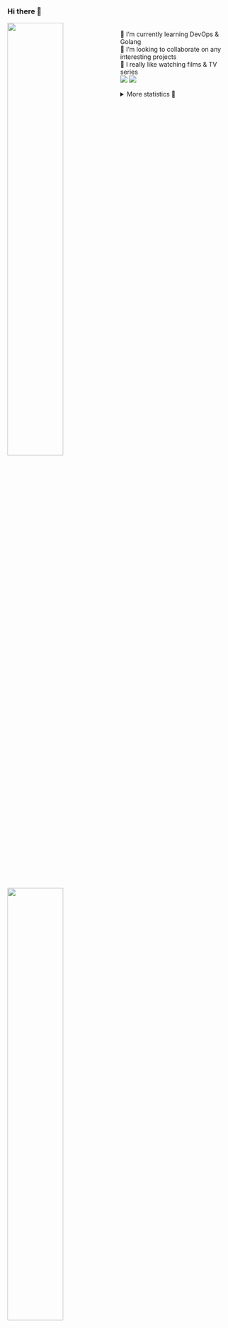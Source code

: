 ### Hi there 👋


[<img align="left" width="50%" src="https://github-readme-stats.vercel.app/api?username=rufusnufus&hide=issues&show_icons=true&count_private=true&theme=transparent&title_color=FF6F40&text_color=FBF9F8&icon_color=F48242&hide_border=true&hide_title=true#gh-dark-mode-only">](https://metrics.lecoq.io/rufusnufus#gh-dark-mode-only)
[<img align="left" width="50%" src="https://github-readme-stats.vercel.app/api?username=rufusnufus&hide=issues&show_icons=true&count_private=true&theme=transparent&title_color=FF6533&text_color=4D4644&icon_color=FF8038&hide_border=true&hide_title=true#gh-light-mode-only">](https://metrics.lecoq.io/rufusnufus#gh-light-mode-only)

<p>
  <br>
  🌱 I’m currently learning DevOps & Golang</br>
  👯 I’m looking to collaborate on any interesting projects</br>
  🎥 I really like watching films & TV series</br>
  <a href="https://linkedin.com/in/rufusnufus"><img src="https://img.shields.io/badge/linkedin-0077B5.svg?style=for-the-badge&logo=linkedin&logoColor=white"/></a>
  <a href="https://t.me/rufusnufus"><img src="https://img.shields.io/badge/-telegram-black?style=for-the-badge&color=blue&logo=telegram"/></a>
</p>

<p text-align="left">
<details>
  <summary>More statistics 👀</summary><br/>

<!--START_SECTION:waka-->
![Code Time](http://img.shields.io/badge/Code%20Time-391%20hrs-blue)

![Profile Views](http://img.shields.io/badge/Profile%20Views-0-blue)

**I'm an Early 🐤** 

```text
🌞 Morning                5841 commits        █████░░░░░░░░░░░░░░░░░░░░   21.04 % 
🌆 Daytime                16147 commits       ███████████████░░░░░░░░░░   58.16 % 
🌃 Evening                5042 commits        █████░░░░░░░░░░░░░░░░░░░░   18.16 % 
🌙 Night                  734 commits         █░░░░░░░░░░░░░░░░░░░░░░░░   02.64 % 
```
📅 **I'm Most Productive on Monday** 

```text
Monday                   5651 commits        █████░░░░░░░░░░░░░░░░░░░░   20.35 % 
Tuesday                  5224 commits        █████░░░░░░░░░░░░░░░░░░░░   18.82 % 
Wednesday                5546 commits        █████░░░░░░░░░░░░░░░░░░░░   19.98 % 
Thursday                 4924 commits        ████░░░░░░░░░░░░░░░░░░░░░   17.74 % 
Friday                   4874 commits        ████░░░░░░░░░░░░░░░░░░░░░   17.56 % 
Saturday                 656 commits         █░░░░░░░░░░░░░░░░░░░░░░░░   02.36 % 
Sunday                   889 commits         █░░░░░░░░░░░░░░░░░░░░░░░░   03.20 % 
```


📊 **This Week I Spent My Time On** 

```text
💬 Programming Languages: 
Other                    4 hrs 12 mins       ███████████░░░░░░░░░░░░░░   44.79 % 
YAML                     4 hrs 12 mins       ███████████░░░░░░░░░░░░░░   44.73 % 
Terraform                26 mins             █░░░░░░░░░░░░░░░░░░░░░░░░   04.67 % 
systemd                  14 mins             █░░░░░░░░░░░░░░░░░░░░░░░░   02.61 % 
HCL                      10 mins             ░░░░░░░░░░░░░░░░░░░░░░░░░   01.83 % 

🔥 Editors: 
VS Code                  6 hrs 25 mins       █████████████████░░░░░░░░   68.24 % 
iTerm2                   2 hrs 59 mins       ████████░░░░░░░░░░░░░░░░░   31.76 % 
```

**I Mostly Code in Java** 

```text
Python                   18 repos            ███░░░░░░░░░░░░░░░░░░░░░░   12.00 % 
Smarty                   15 repos            ██░░░░░░░░░░░░░░░░░░░░░░░   10.00 % 
HCL                      6 repos             █░░░░░░░░░░░░░░░░░░░░░░░░   04.00 % 
HTML                     4 repos             █░░░░░░░░░░░░░░░░░░░░░░░░   02.67 % 
Mustache                 4 repos             █░░░░░░░░░░░░░░░░░░░░░░░░   02.67 % 
```




 Last Updated on 07/07/2023 01:12:53 UTC
<!--END_SECTION:waka-->

</details>
</p>
